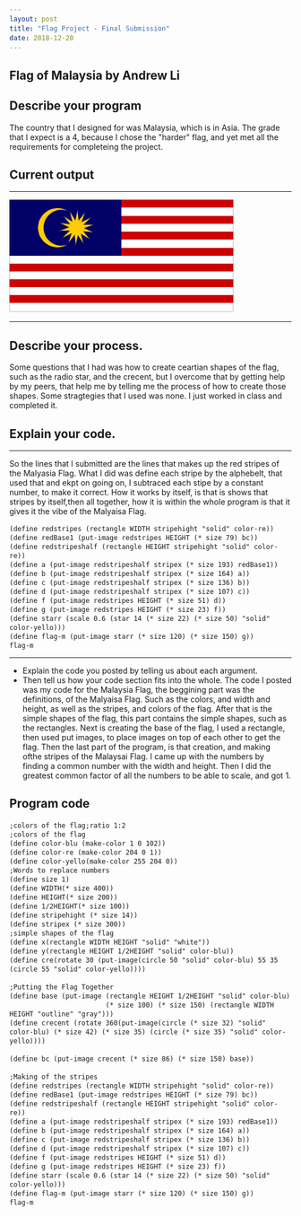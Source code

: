 ```yaml
---
layout: post
title: "Flag Project - Final Submission"
date: 2018-12-20
---
```


## Flag of Malaysia by Andrew Li

## Describe your program

  The country that I designed for was Malaysia, which is in Asia. The grade that I expect is a 4, because I chose the "harder" flag, and yet met all the requirements for completeing the project. 

## Current output

* * *
![Flag](/images/final-flag.png)
* * *

## Describe your process.

Some questions that I had was how to create ceartian shapes of the flag, such as the radio star, and the crecent, but I overcome that by getting help by my peers, that help me by telling me the process of how to create those shapes. Some stragtegies that I used was none. I just worked in class and completed it.

## Explain your code.

* * *
So the lines that I submitted are the lines that makes up the red stripes of the Malyasia Flag. What I did was define each stripe by the alphebelt, that used that and ekpt on going on, I subtraced each stipe by a constant number, to make it correct. How it works by itself, is that is shows that stripes by itself,then all together, how it is within the whole program is that it gives it the vibe of the Malyaisa Flag. 

```
(define redstripes (rectangle WIDTH stripehight "solid" color-re))
(define redBase1 (put-image redstripes HEIGHT (* size 79) bc))
(define redstripeshalf (rectangle HEIGHT stripehight "solid" color-re))
(define a (put-image redstripeshalf stripex (* size 193) redBase1))
(define b (put-image redstripeshalf stripex (* size 164) a))
(define c (put-image redstripeshalf stripex (* size 136) b))
(define d (put-image redstripeshalf stripex (* size 107) c))
(define f (put-image redstripes HEIGHT (* size 51) d))
(define g (put-image redstripes HEIGHT (* size 23) f))
(define starr (scale 0.6 (star 14 (* size 22) (* size 50) "solid" color-yello)))
(define flag-m (put-image starr (* size 120) (* size 150) g))
flag-m

```

* * *

-   Explain the code you posted by telling us about each argument.
-   Then tell us how your code section fits into the whole.
The code I posted was my code for the Malaysia Flag, the beggining part was the definitions, of the Malyaisa Flag. Such as the colors, and width and height, as well as the stripes, and colors of the flag. After that is the simple shapes of the flag, this part contains the simple shapes, such as the rectangles. Next is creating the base of the flag, I used a rectangle, then used put images, to place images on top of each other to get the flag. Then the last part of the program, is that creation, and making ofthe stripes of the Malaysai Flag. I came up with the numbers by finding a common number with the width and height. Then I did the greatest common factor of all the numbers to be able to scale, and got 1.

## Program code

```
;colors of the flag;ratio 1:2
;colors of the flag
(define color-blu (make-color 1 0 102))
(define color-re (make-color 204 0 1))
(define color-yello(make-color 255 204 0))
;Words to replace numbers
(define size 1)
(define WIDTH(* size 400))
(define HEIGHT(* size 200))
(define 1/2HEIGHT(* size 100))
(define stripehight (* size 14))
(define stripex (* size 300))
;simple shapes of the flag
(define x(rectangle WIDTH HEIGHT "solid" "white"))
(define y(rectangle HEIGHT 1/2HEIGHT "solid" color-blu))
(define cre(rotate 30 (put-image(circle 50 "solid" color-blu) 55 35 (circle 55 "solid" color-yello))))

;Putting the Flag Together
(define base (put-image (rectangle HEIGHT 1/2HEIGHT "solid" color-blu) 
                        (* size 100) (* size 150) (rectangle WIDTH HEIGHT "outline" "gray")))
(define crecent (rotate 360(put-image(circle (* size 32) "solid" color-blu) (* size 42) (* size 35) (circle (* size 35) "solid" color-yello))))

(define bc (put-image crecent (* size 86) (* size 150) base))

;Making of the stripes
(define redstripes (rectangle WIDTH stripehight "solid" color-re))
(define redBase1 (put-image redstripes HEIGHT (* size 79) bc))
(define redstripeshalf (rectangle HEIGHT stripehight "solid" color-re))
(define a (put-image redstripeshalf stripex (* size 193) redBase1))
(define b (put-image redstripeshalf stripex (* size 164) a))
(define c (put-image redstripeshalf stripex (* size 136) b))
(define d (put-image redstripeshalf stripex (* size 107) c))
(define f (put-image redstripes HEIGHT (* size 51) d))
(define g (put-image redstripes HEIGHT (* size 23) f))
(define starr (scale 0.6 (star 14 (* size 22) (* size 50) "solid" color-yello)))
(define flag-m (put-image starr (* size 120) (* size 150) g))
flag-m
```
